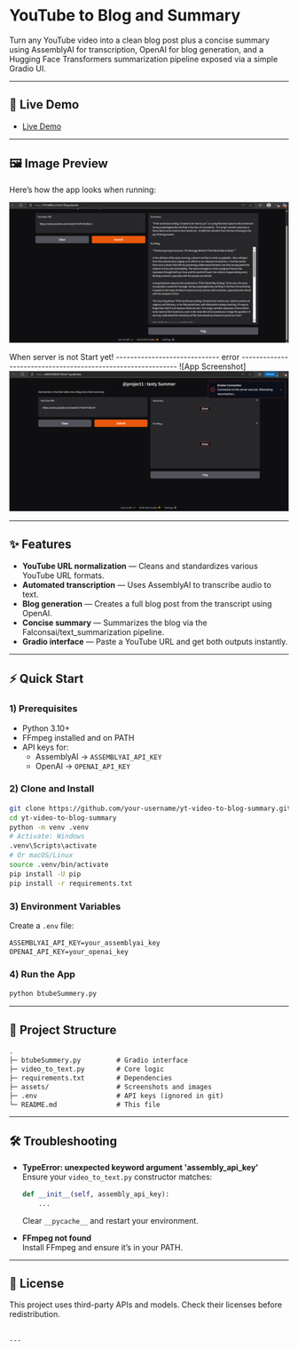 
# YouTube to Blog and Summary

Turn any YouTube video into a clean blog post plus a concise summary using AssemblyAI for transcription, OpenAI for blog generation, and a Hugging Face Transformers summarization pipeline exposed via a simple Gradio UI.

---

## 🚀 Live Demo

- [Live Demo]([https://your-live-link.example](https://9754df9c3c31b213ff.gradio.live/))  
  

---

## 🖼 Image Preview

Here’s how the app looks when running:

![App Screenshot](https://github.com/khushalpapnai/GEN-AI/blob/1379a4787056d1fbbf5540210afc358da93e88cc/yt_Video_to_summerize_and_blog_text/assest/image.png?raw=true)

When server is not Start yet!
----------------------------- error ------------------------------------------------------------
![App Screenshot]![App Screenshot](https://github.com/khushalpapnai/GEN-AI/blob/d9a7843fa45c1ba0208dcadae2eb0739c85c441d/yt_Video_to_summerize_and_blog_text/assest/Screenshot%202025-09-04%20182738.png?raw=true)




---

## ✨ Features

- **YouTube URL normalization** — Cleans and standardizes various YouTube URL formats.
- **Automated transcription** — Uses AssemblyAI to transcribe audio to text.
- **Blog generation** — Creates a full blog post from the transcript using OpenAI.
- **Concise summary** — Summarizes the blog via the Falconsai/text_summarization pipeline.
- **Gradio interface** — Paste a YouTube URL and get both outputs instantly.

---

## ⚡ Quick Start

### 1) Prerequisites

- Python 3.10+
- FFmpeg installed and on PATH
- API keys for:
  - AssemblyAI → `ASSEMBLYAI_API_KEY`
  - OpenAI → `OPENAI_API_KEY`

### 2) Clone and Install

```bash
git clone https://github.com/your-username/yt-video-to-blog-summary.git
cd yt-video-to-blog-summary
python -m venv .venv
# Activate: Windows
.venv\Scripts\activate
# Or macOS/Linux
source .venv/bin/activate
pip install -U pip
pip install -r requirements.txt
```

### 3) Environment Variables

Create a `.env` file:

```env
ASSEMBLYAI_API_KEY=your_assemblyai_key
OPENAI_API_KEY=your_openai_key
```

### 4) Run the App

```bash
python btubeSummery.py
```

---

## 📂 Project Structure

```
.
├─ btubeSummery.py         # Gradio interface
├─ video_to_text.py        # Core logic
├─ requirements.txt        # Dependencies
├─ assets/                 # Screenshots and images
├─ .env                    # API keys (ignored in git)
└─ README.md               # This file
```

---

## 🛠 Troubleshooting

- **TypeError: unexpected keyword argument 'assembly_api_key'**  
  Ensure your `video_to_text.py` constructor matches:
  ```python
  def __init__(self, assembly_api_key):
      ...
  ```
  Clear `__pycache__` and restart your environment.

- **FFmpeg not found**  
  Install FFmpeg and ensure it’s in your PATH.

---

## 📜 License

This project uses third-party APIs and models. Check their licenses before redistribution.
```

---


